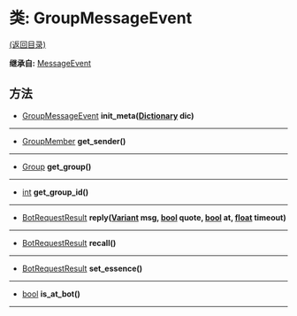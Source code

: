 # 类: GroupMessageEvent  
[(返回目录)](README.md)  
  
**继承自:** [MessageEvent](MessageEvent.md)  
  
## 方法 
  
- [GroupMessageEvent](GroupMessageEvent.md) **init_meta([Dictionary](https://docs.godotengine.org/en/latest/classes/class_dictionary.html) dic)**  
  
---  
  
- [GroupMember](GroupMember.md) **get_sender()**  
  
---  
  
- [Group](Group.md) **get_group()**  
  
---  
  
- [int](https://docs.godotengine.org/en/latest/classes/class_int.html) **get_group_id()**  
  
---  
  
- [BotRequestResult](BotRequestResult.md) **reply([Variant](https://docs.godotengine.org/en/latest/classes/class_variant.html) msg, [bool](https://docs.godotengine.org/en/latest/classes/class_bool.html) quote, [bool](https://docs.godotengine.org/en/latest/classes/class_bool.html) at, [float](https://docs.godotengine.org/en/latest/classes/class_float.html) timeout)**  
  
---  
  
- [BotRequestResult](BotRequestResult.md) **recall()**  
  
---  
  
- [BotRequestResult](BotRequestResult.md) **set_essence()**  
  
---  
  
- [bool](https://docs.godotengine.org/en/latest/classes/class_bool.html) **is_at_bot()**  
  
---  
  

